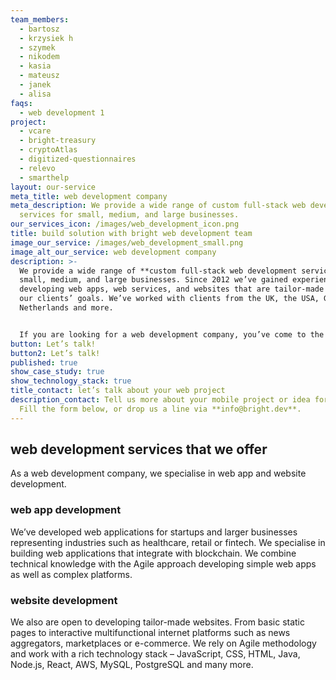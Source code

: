 ```yaml
---
team_members:
  - bartosz
  - krzysiek h
  - szymek
  - nikodem
  - kasia
  - mateusz
  - janek
  - alisa
faqs:
  - web development 1
project:
  - vcare
  - bright-treasury
  - cryptoAtlas
  - digitized-questionnaires
  - relevo
  - smarthelp
layout: our-service
meta_title: web development company
meta_description: We provide a wide range of custom full-stack web development
  services for small, medium, and large businesses.
our_services_icon: /images/web_development_icon.png
title: build solution with bright web development team
image_our_service: /images/web_development_small.png
image_alt_our_service: web development company
description: >-
  We provide a wide range of **custom full-stack web development services** for
  small, medium, and large businesses. Since 2012 we’ve gained experience in
  developing web apps, web services, and websites that are tailor-made to fit
  our clients’ goals. We’ve worked with clients from the UK, the USA, Germany,
  Netherlands and more.


  If you are looking for a web development company, you’ve come to the right place!
button: Let’s talk!
button2: Let’s talk!
published: true
show_case_study: true
show_technology_stack: true
title_contact: let’s talk about your web project
description_contact: Tell us more about your mobile project or idea for an app.
  Fill the form below, or drop us a line via **info@bright.dev**.
---
```

## web development services that we offer

As a web development company, we specialise in web app and website development.

### web app development

We’ve developed web applications for startups and larger businesses representing industries such as healthcare, retail or fintech. We specialise in building web applications that integrate with blockchain. We combine technical knowledge with the Agile approach developing simple web apps as well as complex platforms.

### website development

We also are open to developing tailor-made websites. From basic static pages to interactive multifunctional internet platforms such as news aggregators, marketplaces or e-commerce. We rely on Agile methodology and work with a rich technology stack – JavaScript, CSS, HTML, Java, Node.js, React, AWS, MySQL, PostgreSQL and many more.